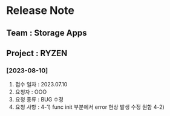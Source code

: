 # Release Note

## Team : Storage Apps
## Project : RYZEN

### [2023-08-10]
1. 접수 일자 : 2023.07.10
2. 요청자 : OOO
3. 요청 종류  : BUG 수정
4. 요청 사항 :
   4-1) func init 부분에서 error 현상 발생 수정 원함
   4-2)
